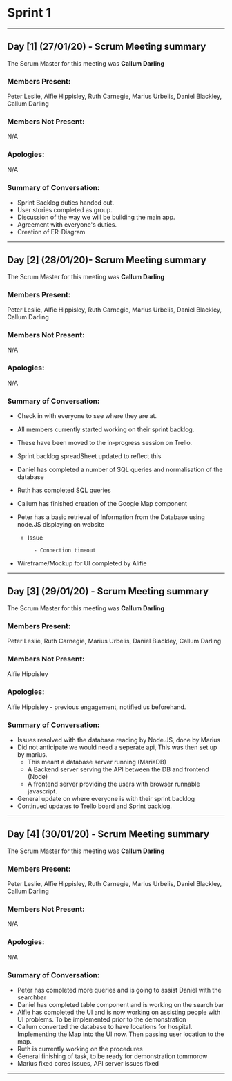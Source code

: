 # Sprint 1

---

## Day [1] (27/01/20) - Scrum Meeting summary
The Scrum Master for this meeting was **Callum Darling**

### Members Present:
Peter Leslie, Alfie Hippisley, Ruth Carnegie, Marius Urbelis, Daniel Blackley, Callum Darling

### Members Not Present:
N/A

### Apologies:
N/A

### Summary of Conversation:
- Sprint Backlog duties handed out. 
- User stories completed as group. 
- Discussion of the way we will be building the main app. 
- Agreement with everyone's duties. 
- Creation of ER-Diagram

---

## Day [2] (28/01/20)- Scrum Meeting summary
The Scrum Master for this meeting was **Callum Darling**

### Members Present:
Peter Leslie, Alfie Hippisley, Ruth Carnegie, Marius Urbelis, Daniel Blackley, Callum Darling

### Members Not Present:
N/A

### Apologies:
N/A

### Summary of Conversation:
- Check in with everyone to see where they are at. 
- All members currently started working on their sprint backlog. 
- These have been moved to the in-progress session on Trello. 
- Sprint backlog spreadSheet updated to reflect this
- Daniel has completed a number of SQL queries and normalisation of the database
- Ruth has completed SQL queries
- Callum has finished creation of the Google Map component
- Peter has a basic retrieval of Information from the Database using node.JS displaying on website 
    
    - Issue
    
            - Connection timeout
            
- Wireframe/Mockup for UI completed by Alifie


---


## Day [3] (29/01/20) - Scrum Meeting summary
The Scrum Master for this meeting was **Callum Darling**

### Members Present:
Peter Leslie, Ruth Carnegie, Marius Urbelis, Daniel Blackley, Callum Darling

### Members Not Present:
Alfie Hippisley

### Apologies:
Alfie Hippisley - previous engagement, notified us beforehand.

### Summary of Conversation:
- Issues resolved with the database reading by Node.JS, done by Marius
- Did not anticipate we would need a seperate api, This was then set up by marius.
    - This meant a database server running (MariaDB)
    - A Backend server serving the API between the DB and frontend (Node)
    - A frontend server providing the users with browser runnable javascript.
- General update on where everyone is with their sprint backlog
- Continued updates to Trello board and Sprint backlog.


---


## Day [4] (30/01/20) - Scrum Meeting summary
The Scrum Master for this meeting was **Callum Darling**

### Members Present:
Peter Leslie, Alfie Hippisley, Ruth Carnegie, Marius Urbelis, Daniel Blackley, Callum Darling

### Members Not Present:
N/A

### Apologies:
N/A

### Summary of Conversation:
- Peter has completed more queries and is going to assist Daniel with the searchbar
- Daniel has completed table component and is working on the search bar 
- Alfie has completed the UI and is now working on assisting people with UI problems. To be implemented prior to the demonstration
- Callum converted the database to have locations for hospital. Implementing the Map into the UI now. Then passing user location to the map.
- Ruth is currently working on the procedures
- General finishing of task, to be ready for demonstration tommorow 
- Marius fixed cores issues, API server issues fixed


---


